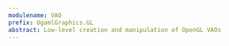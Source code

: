 ```yaml
---
modulename: VAO
prefix: OgamlGraphics.GL
abstract: Low-level creation and manipulation of OpenGL VAOs
---
```



